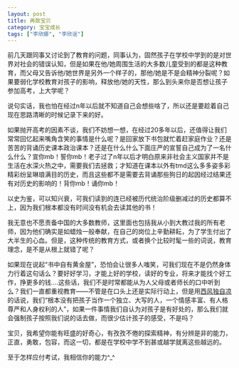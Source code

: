 ```yaml
---
layout: post
title: 再致宝贝
category: 宝宝成长
tags: ["李欣娜", "李欣谣"]
---
```


前几天跟同事又讨论到了教育的问题，同事认为，固然孩子在学校中学到的是对世界对社会的错误认知，但是如果在他/她周围生活的大多数儿童受到的都是这种教育，而父母又告诉他/她世界是另外一个样子的，那他/她是不是会精神分裂呢？如果要弱化学校教育对孩子的影响，释放他/她的天性，那么到头来你是否想让孩子参加高考，上大学呢？

说句实话，我也怕在经过n年以后就不知道自己会想些啥了，所以还是要趁着自己现在思路清晰的时候记录下来的好。

如果抛开高考的因素不谈，我们不妨想一想，在经过20多年以后，还值得让我们常常回忆起来嘴角含笑的事情是什么呢？是回家放下书包就忙着赶家庭作业？还是苦苦的背诵历史课本政治课本？还是在什么什么下面庄严的宣誓自己成为了一名什么什么？宣你mb！誓你mb！老子过了n年以后才明白原来非社会主义国家并不是生活在水深火热之中，需要我们去拯救；才知道在课本以外有tmd这么多多姿多彩精彩纷呈琳琅满目的历史，而且这些都不是需要去背诵那些狗日的起因经过结果还有对历史的影响的！背你mb！诵你mb！

以史为鉴，可以知兴衰，可我们读到的连已经被历代统治阶级删减过的历史都算不上，因为我们根本都没有时间没有机会去读其他的书！

我无意也不愿责备中国的大多数教师，这里面也包括我从小到大教过我的所有老师，因为他们确实是如蜡烛一般奉献，在自己的岗位上辛勤耕耘，为了学生付出了大半生的心血。但是，这种传统的教育方式，或者换个比较时髦一些的词说，教育理念，是不是从根上就错了呢？

如果现在说起“书中自有黄金屋”，恐怕会让很多人嗤笑，可我们现在不是仍然身体力行着这句话么？要好好学习，才能上好的学校，读好的专业，将来才能找个好工作，挣更多的钱....这些话，我们不是时常都能从为人父母或者师长的口中听到么？我们一直都重视教育——不管是在口头上还是实际行动上，但是用[西风独自凉](http://www.bullog.cn/blogs/dzl/archives/80115.aspx)的话说，我们“根本没有把孩子当作一个独立、大写的人，一个情感丰富、有人格尊严和人身权利的人”，如果一件事情我们自认为对孩子是有好处的，那么我们就会强制孩子按照我们说的话去做，而很少估计孩子的感受，不是吗？

宝贝，我希望你能有旺盛的好奇心，有孜孜不倦的探索精神，有分辨是非的能力，正直，勇敢，包容，而这一切，都是在学校中学不到甚或越学就离这些越远的。

至于怎样应付考试，我相信你的能力^_^